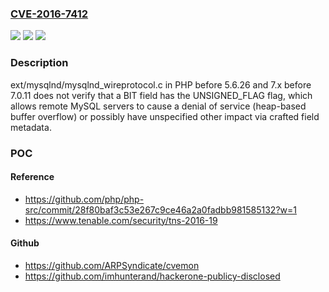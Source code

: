 ### [CVE-2016-7412](https://cve.mitre.org/cgi-bin/cvename.cgi?name=CVE-2016-7412)
![](https://img.shields.io/static/v1?label=Product&message=n%2Fa&color=blue)
![](https://img.shields.io/static/v1?label=Version&message=n%2Fa&color=blue)
![](https://img.shields.io/static/v1?label=Vulnerability&message=n%2Fa&color=brighgreen)

### Description

ext/mysqlnd/mysqlnd_wireprotocol.c in PHP before 5.6.26 and 7.x before 7.0.11 does not verify that a BIT field has the UNSIGNED_FLAG flag, which allows remote MySQL servers to cause a denial of service (heap-based buffer overflow) or possibly have unspecified other impact via crafted field metadata.

### POC

#### Reference
- https://github.com/php/php-src/commit/28f80baf3c53e267c9ce46a2a0fadbb981585132?w=1
- https://www.tenable.com/security/tns-2016-19

#### Github
- https://github.com/ARPSyndicate/cvemon
- https://github.com/imhunterand/hackerone-publicy-disclosed

